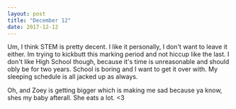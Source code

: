 ```yaml
---
layout: post
title: "December 12"
date: 2017-12-12
---
```

Um, I think STEM is pretty decent. I like it personally, I don't want to leave it either. Im trying to kickbutt this marking period and not hiccup like the last. 
I don't like High School though, because it's time is unreasonable and should obly be for two years. School is boring and I want to get it over with. My sleeping schedule is all jacked up as always. 

Oh, and Zoey is getting bigger which is making me sad because ya know, shes my baby afterall. She eats a lot.  <3
